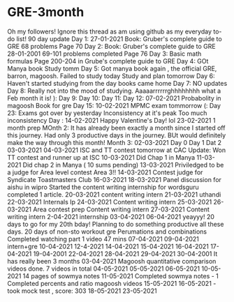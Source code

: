# GRE-3month
Oh my followers! Ignore this thread as am using github as my everyday to-do list!
90 day update
Day 1: 
27-01-2021
Book: Gruber's complete guide to GRE
68 problems 
Page 70
Day 2:
Book: Gruber's complete guide to GRE
28-01-2001
69-101 problems completed
Page 76
Day 3:
Basic math formulas
Page 200-204 in Grube's complete guide to GRE
Day 4:
GOt Manya book
Study tomm
Day 5:
Got manya book again , the official GRE, barron, magoosh.
Failed to study today
Study and plan tomorrow
Day 6: Haven't started studying from the day books came home
Day 7: NO updates
Day 8: Really not into the mood of studying. 
Aaaaarrrrrrghhhhhhhh what a Feb month it is!
):
Day 9:
Day 10:
Day 11:
Day 12: 07-02-2021
Probabolity in magoosh Book for gre
Day 15: 10-02-2021
MPMC exam tommorrow (:
Day 23: Exams got over by yesterday
Inconsistency at it's peak
Too much inconsistency
Day :
14-02-2021
Happy Valentine's Day! lol
23-02-2021
1 month prep
MOnth 2:
It has already been exactly a month since I started off this journey.
Had only 3 productive days in the journey.
BUt would definitely make the way through this month!
Month 3: 
02-03-2021
Day 0
Day 1
Dat 2
03-03-2021
04-03-2021
ISC and TT contest tomorrow at CAC
Update: Won TT contest and runner up at ISC
10-03-2021
Did Chap 1 in Manya
11-03-2021
Did chap 2 in Manya ( 10 sums pending)
13-03-2021
Priviledged to be a judge for Area level contest Area 3!!
14-03-2021
Contest judge for Syndicate Toastmasters Club
16-03-2021
18-03-2021
Panel discussion for aishu in wipro
Started the content writing internship for wordsguru
completed 1 article.
20-03-2021
content writing intern
21-03-2021
uthandi
22-03-2021
Internals
Ip
24-03-2021
Content writing intern
25-03-2021
26-03-2021
Area contest prep
Content writing intern
27-03-2021
Content writing intern
2-04-2021
internship
03-04-2021
06-04-2021
yeayyy! 20 days to go for my 20th bday!
Planning to do something productive all these days.
20 days of non-sto workout gre
Perumations and combinations
Completed watching part 1 video 47 mins
07-04-2021
09-04-2021
intern+gre
10-04-2021
12-4-2021
14-04-2021
15-04-2021
16-04-2021
17-04-2021
19-04-2001
22-04-2021
28-04-2021
29-04-2021
30-04-2001 It has really been 3 months
03-04-2021
Magoosh quantitative comparison videos done.
7 videos in total
04-05-2021
05-05-2021
06-05-2021
10-05-2021
14 pages of sowmya notes
11-05-2021
Completed sowmya notes - 1
Completed percents and ratio magoosh videos
15-05-2021
16-05-2021 - took mock test , score: 303
18-05-2021
23-05-2021
